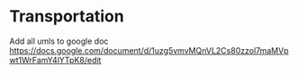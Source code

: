 # Transportation

Add all umls to google doc
https://docs.google.com/document/d/1uzg5vmvMQnVL2Cs80zzol7maMVpwt1WrFamY4lYTpK8/edit
